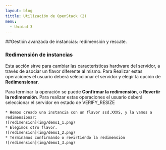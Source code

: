 ```yaml
---
layout: blog
tittle: Utilización de OpenStack (2)
menu:
  - Unidad 3
---
```


##Gestión avanzada de instancias: redimensión y rescate.

### Redimensión de instancias

Esta acción sirve para cambiar las características hardware del servidor, a través de asociar un flavor diferente al mismo. Para Realizar estas operaciones el usuario deberá seleccionar el servidor y elegir la opción de **Redimensionar**.

Para terminar la operación se puede **Confirmar la redimensión**, o **Revertir la redimensión**. Para realizar estas operaciones el usuario deberá seleccionar el servidor en estado de VERIFY_RESIZE

	* Hemos creado una instancia con un flavor ssd.XXXS, y la vamos a redimensionar:
	![redimension](img/demo1_1.png)
	* Elegimos otro flavor.
	![redimension](img/demo1_2.png)
	* Terminamos confirmando o revirtiendo la redimensión
	![redimension](img/demo1_3.png)


